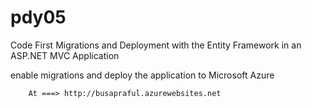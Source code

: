 # pdy05

Code First Migrations and Deployment with the Entity Framework in an ASP.NET MVC Application

enable migrations and deploy the application to Microsoft Azure 


        At ===> http://busapraful.azurewebsites.net

